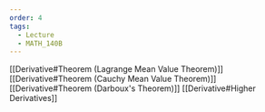 ```yaml
---
order: 4
tags:
  - Lecture
  - MATH_140B
---
```


[[Derivative#Theorem (Lagrange Mean Value Theorem)]]
[[Derivative#Theorem (Cauchy Mean Value Theorem)]]
[[Derivative#Theorem (Darboux's Theorem)]]
[[Derivative#Higher Derivatives]]
